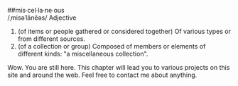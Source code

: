##mis·cel·la·ne·ous  
/ˌmisəˈlānēəs/
Adjective  
1. (of items or people gathered or considered together) Of various types or from different sources.  
2. (of a collection or group) Composed of members or elements of different kinds: "a miscellaneous collection".  
  
Wow. You are still here. This chapter will lead you to various projects on this site and around the web. Feel free to contact me about anything. 